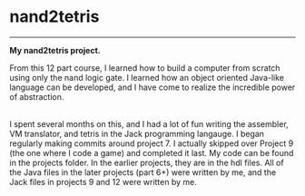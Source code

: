 # nand2tetris
***
**My nand2tetris project.** 

From this 12 part course, I learned how to build a computer from scratch using only the nand logic gate. I learned how an object oriented Java-like language can be developed, and I have come to realize the incredible power of abstraction. 

<br/>I spent several months on this, and I had a lot of fun writing the assembler, VM translator, and tetris in the Jack programming langauge. I began regularly making commits around project 7. I actually skipped over Project 9 (the one where I code a game) and completed it last. My code can be found in the projects folder. In the earlier projects, they are in the hdl files. All of the Java files in the later projects (part 6+) were written by me, and the Jack files in projects 9 and 12 were written by me.
